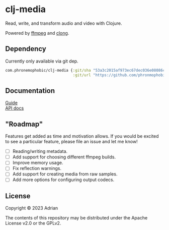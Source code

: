 # clj-media

Read, write, and transform audio and video with Clojure.

Powered by [ffmpeg](https://ffmpeg.org/) and [clong](https://github.com/phronmophobic/clong).


## Dependency

Currently only available via git dep.
```clojure
com.phronemophobic/clj-media {:git/sha "53a3c2015af973ec67dec036e08086cfac0d2107"
                              :git/url "https://github.com/phronmophobic/clj-media"}
```

## Documentation

[Guide](https://phronmophobic.github.io/clj-media/)  
[API docs](https://phronmophobic.github.io/clj-media/reference/)

## "Roadmap"

Features get added as time and motivation allows. If you would be excited to see a particular feature, please file an issue and let me know!

- [ ] Reading/writing metadata.
- [ ] Add support for choosing different ffmpeg builds.
- [ ] Improve memory usage.
- [ ] Fix reflection warnings.
- [ ] Add support for creating media from raw samples.
- [ ] Add more options for configuring output codecs.

## License

Copyright © 2023 Adrian

The contents of this repository may be distributed under the Apache License v2.0 or the GPLv2.
